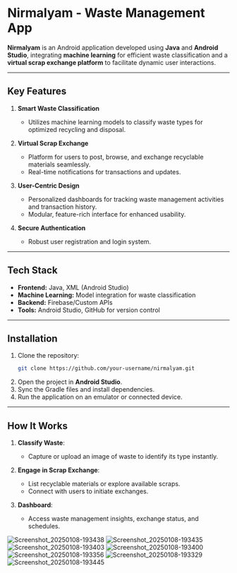 
# Nirmalyam - Waste Management App  

**Nirmalyam** is an Android application developed using **Java** and **Android Studio**, integrating **machine learning** for efficient waste classification and a **virtual scrap exchange platform** to facilitate dynamic user interactions.  

---

## Key Features  

1. **Smart Waste Classification**  
   - Utilizes machine learning models to classify waste types for optimized recycling and disposal.  

2. **Virtual Scrap Exchange**  
   - Platform for users to post, browse, and exchange recyclable materials seamlessly.  
   - Real-time notifications for transactions and updates.  

3. **User-Centric Design**  
   - Personalized dashboards for tracking waste management activities and transaction history.  
   - Modular, feature-rich interface for enhanced usability.  

4. **Secure Authentication**  
   - Robust user registration and login system.  

---

## Tech Stack  

- **Frontend:** Java, XML (Android Studio)  
- **Machine Learning:** Model integration for waste classification  
- **Backend:** Firebase/Custom APIs  
- **Tools:** Android Studio, GitHub for version control  

---

## Installation  

1. Clone the repository:  
   ```bash
   git clone https://github.com/your-username/nirmalyam.git
   ```  
2. Open the project in **Android Studio**.  
3. Sync the Gradle files and install dependencies.  
4. Run the application on an emulator or connected device.  

---

## How It Works  

1. **Classify Waste**:  
   - Capture or upload an image of waste to identify its type instantly.  

2. **Engage in Scrap Exchange**:  
   - List recyclable materials or explore available scraps.  
   - Connect with users to initiate exchanges.  

3. **Dashboard**:  
   - Access waste management insights, exchange status, and schedules.  


![Screenshot_20250108-193438](https://github.com/user-attachments/assets/dee141cd-c24b-41cb-b1ac-e3228966edbe)
![Screenshot_20250108-193435](https://github.com/user-attachments/assets/42974b23-be71-48f4-af03-09fbc27bb386)
![Screenshot_20250108-193403](https://github.com/user-attachments/assets/d4494787-49bc-4f2f-82e3-115f1dceb1dc)
![Screenshot_20250108-193400](https://github.com/user-attachments/assets/19e12369-5bf7-4d12-b12a-83a10cdbff44)
![Screenshot_20250108-193356](https://github.com/user-attachments/assets/bb92151a-0179-4803-b8d2-49327ff9818d)
![Screenshot_20250108-193329](https://github.com/user-attachments/assets/2c51a493-cf71-4a77-94a4-344d6a29e196)
![Screenshot_20250108-193445](https://github.com/user-attachments/assets/d7f539ad-243c-4de0-bd47-27faebb3c117)

